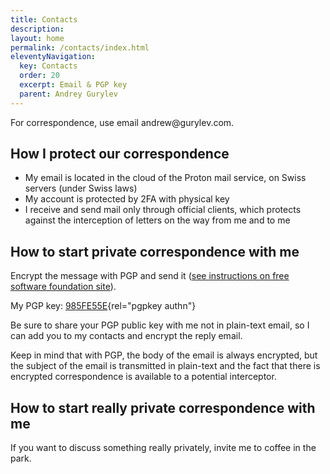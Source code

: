 ```yaml
---
title: Contacts
description:
layout: home
permalink: /contacts/index.html
eleventyNavigation:
  key: Contacts
  order: 20
  excerpt: Email & PGP key
  parent: Andrey Gurylev
---
```


For correspondence, use email and<!-- anti-spam@here.gmail -->rew&commat;gurylev<!-- anti-spam@here.gmail -->&period;com.

## How I protect our correspondence

* My email is located in the cloud of the Proton mail service, on Swiss servers (under Swiss laws)
* My account is protected by 2FA with physical key
* I receive and send mail only through official clients, which protects against the interception of letters on the way from me and to me

## How to start private correspondence with me

Encrypt the message with PGP and send it ([see instructions on free software foundation site](https://emailselfdefense.fsf.org/)).

My PGP key: [985FE55E](/keys/pgp_keys.asc){rel="pgpkey authn"}

Be sure to share your PGP public key with me not in plain-text email, so I can add you to my contacts and encrypt the reply email.

Keep in mind that with PGP, the body of the email is always encrypted, but the subject of the email is transmitted in plain-text and the fact that there is encrypted correspondence is available to a potential interceptor.

## How to start really private correspondence with me

If you want to discuss something really privately, invite me to coffee in the park.
